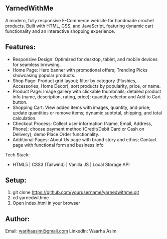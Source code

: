 ## YarnedWithMe 

A modern, fully responsive E-Commerce website for handmade crochet products. Built with HTML, CSS, and JavaScript, featuring dynamic cart functionality and an interactive shopping experience.

## Features:
- Responsive Design: Optimized for desktop, tablet, and mobile devices for seamless browsing.
- Home Page: Hero banner with promotional offers; Trending Picks showcasing popular products.
- Shop Page: Product grid layout; filter by category (Plushies, Accessories, Home Decor); sort products by popularity, price, or name.
- Product Page: Image gallery with clickable thumbnails; detailed product info (name, description, rating, price); quantity selector and Add to Cart button.
- Shopping Cart: View added items with images, quantity, and price; update quantities or remove items; dynamic subtotal, shipping, and total calculation.
- Checkout Process: Collect user information (Name, Email, Address, Phone); choose payment method (Credit/Debit Card or Cash on Delivery); demo Place Order functionality.
- Additional Pages: About Us page with brand story and ethos; Contact page with functional form and business info

Tech Stack:
- HTML5 | CSS3 (Tailwind) | Vanilla JS | Local Storage API

## Setup:
1. git clone https://github.com/yourusername/yarnedwithme.git
2. cd yarnedwithme
3. Open index.html in your browser

## Author:
Email: warihaasim@gmail.com
LinkedIn: Waarha Asim
